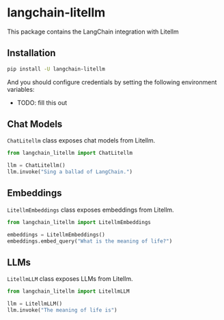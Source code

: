 # langchain-litellm

This package contains the LangChain integration with Litellm

## Installation

```bash
pip install -U langchain-litellm
```

And you should configure credentials by setting the following environment variables:

* TODO: fill this out

## Chat Models

`ChatLitellm` class exposes chat models from Litellm.

```python
from langchain_litellm import ChatLitellm

llm = ChatLitellm()
llm.invoke("Sing a ballad of LangChain.")
```

## Embeddings

`LitellmEmbeddings` class exposes embeddings from Litellm.

```python
from langchain_litellm import LitellmEmbeddings

embeddings = LitellmEmbeddings()
embeddings.embed_query("What is the meaning of life?")
```

## LLMs
`LitellmLLM` class exposes LLMs from Litellm.

```python
from langchain_litellm import LitellmLLM

llm = LitellmLLM()
llm.invoke("The meaning of life is")
```
